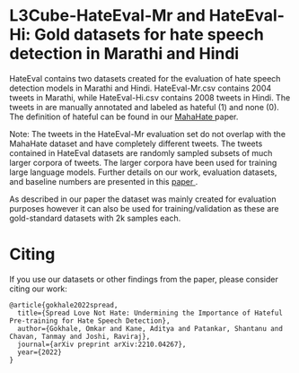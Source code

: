 # L3Cube-HateEval-Mr and HateEval-Hi: Gold datasets for hate speech detection in Marathi and Hindi

HateEval contains two datasets created for the evaluation of hate speech detection models in Marathi and Hindi. 
HateEval-Mr.csv contains 2004 tweets in Marathi, while HateEval-Hi.csv contains 2008 tweets in Hindi. 
The tweets in are manually annotated and labeled as hateful (1) and none (0). The definition of hateful can be found in our <a href='https://arxiv.org/abs/2203.13778'> MahaHate </a> paper.

Note: The tweets in the HateEval-Mr evaluation set do not overlap with the MahaHate dataset and have completely different tweets. 
The tweets contained in HateEval datasets are randomly sampled subsets of much larger corpora of tweets. 
The larger corpora have been used for training large language models. Further details on our work, evaluation datasets, and baseline numbers are presented in this <a href="https://arxiv.org/abs/2210.04267"> paper </a>.

As described in our paper the dataset was mainly created for evaluation purposes however it can also be used for training/validation as these are gold-standard datasets with 2k samples each. 

# Citing
If you use our datasets or other findings from the paper, please consider citing our work:
```
@article{gokhale2022spread,
  title={Spread Love Not Hate: Undermining the Importance of Hateful Pre-training for Hate Speech Detection},
  author={Gokhale, Omkar and Kane, Aditya and Patankar, Shantanu and Chavan, Tanmay and Joshi, Raviraj},
  journal={arXiv preprint arXiv:2210.04267},
  year={2022}
}
```
